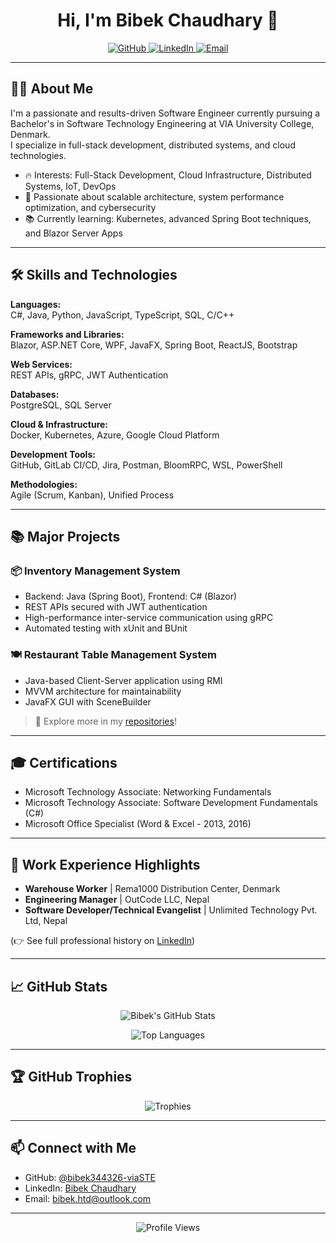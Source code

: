 <h1 align="center">Hi, I'm Bibek Chaudhary 👋</h1>

<p align="center">
  <a href="https://github.com/bibek344326-viaSTE">
    <img src="https://img.shields.io/github/followers/bibek344326-viaSTE?label=GitHub&style=social" alt="GitHub" />
  </a>
  <a href="https://www.linkedin.com/in/bibek-chaudhary-17b6101a6/">
    <img src="https://img.shields.io/badge/LinkedIn-Bibek%20Chaudhary-blue?style=flat-square&logo=linkedin" alt="LinkedIn" />
  </a>
  <a href="mailto:bibek.htd@outlook.com">
    <img src="https://img.shields.io/badge/Email-bibek.htd@outlook.com-blue?style=flat-square&logo=gmail" alt="Email" />
  </a>
</p>

---

## 👨‍💻 About Me

I'm a passionate and results-driven Software Engineer currently pursuing a Bachelor's in Software Technology Engineering at VIA University College, Denmark.  
I specialize in full-stack development, distributed systems, and cloud technologies.

- 🔥 Interests: Full-Stack Development, Cloud Infrastructure, Distributed Systems, IoT, DevOps
- 🎯 Passionate about scalable architecture, system performance optimization, and cybersecurity
- 📚 Currently learning: Kubernetes, advanced Spring Boot techniques, and Blazor Server Apps

---

## 🛠️ Skills and Technologies

**Languages:**  
C#, Java, Python, JavaScript, TypeScript, SQL, C/C++

**Frameworks and Libraries:**  
Blazor, ASP.NET Core, WPF, JavaFX, Spring Boot, ReactJS, Bootstrap

**Web Services:**  
REST APIs, gRPC, JWT Authentication

**Databases:**  
PostgreSQL, SQL Server

**Cloud & Infrastructure:**  
Docker, Kubernetes, Azure, Google Cloud Platform

**Development Tools:**  
GitHub, GitLab CI/CD, Jira, Postman, BloomRPC, WSL, PowerShell

**Methodologies:**  
Agile (Scrum, Kanban), Unified Process

---

## 📚 Major Projects

### 📦 Inventory Management System
- Backend: Java (Spring Boot), Frontend: C# (Blazor)
- REST APIs secured with JWT authentication
- High-performance inter-service communication using gRPC
- Automated testing with xUnit and BUnit

### 🍽️ Restaurant Table Management System
- Java-based Client-Server application using RMI
- MVVM architecture for maintainability
- JavaFX GUI with SceneBuilder

> 📌 Explore more in my [repositories](https://github.com/bibek344326-viaSTE)!

---

## 🎓 Certifications

- Microsoft Technology Associate: Networking Fundamentals
- Microsoft Technology Associate: Software Development Fundamentals (C#)
- Microsoft Office Specialist (Word & Excel - 2013, 2016)

---

## 💼 Work Experience Highlights

- **Warehouse Worker** | Rema1000 Distribution Center, Denmark
- **Engineering Manager** | OutCode LLC, Nepal
- **Software Developer/Technical Evangelist** | Unlimited Technology Pvt. Ltd, Nepal

(👉 See full professional history on [LinkedIn](https://www.linkedin.com/in/bibek-chaudhary-17b6101a6/))

---

## 📈 GitHub Stats

<p align="center">
  <img src="https://github-readme-stats.vercel.app/api?username=bibek344326-viaSTE&show_icons=true&theme=github_dark&hide_title=false&count_private=true" alt="Bibek's GitHub Stats" />
</p>

<p align="center">
  <img src="https://github-readme-stats.vercel.app/api/top-langs/?username=bibek344326-viaSTE&layout=compact&theme=github_dark" alt="Top Languages" />
</p>

---

## 🏆 GitHub Trophies

<p align="center">
  <img src="https://github-profile-trophy.vercel.app/?username=bibek344326-viaSTE&theme=gruvbox&no-frame=true&row=1&column=6" alt="Trophies" />
</p>

---

## 📫 Connect with Me

- GitHub: [@bibek344326-viaSTE](https://github.com/bibek344326-viaSTE)
- LinkedIn: [Bibek Chaudhary](https://www.linkedin.com/in/bibek-chaudhary-17b6101a6/)
- Email: [bibek.htd@outlook.com](mailto:bibek.htd@outlook.com)

---

<p align="center">
  <img src="https://komarev.com/ghpvc/?username=bibek344326-viaSTE&style=flat-square&color=blue" alt="Profile Views" />
</p>
